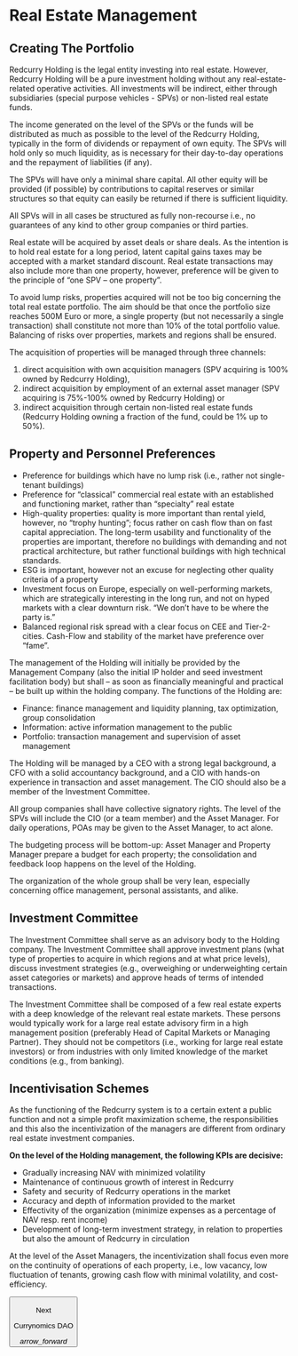 # Real Estate Management
## Creating The Portfolio
Redcurry Holding is the legal entity investing into real estate. However, Redcurry Holding will be a pure investment holding without any real-estate-related operative activities. All investments will be indirect, either through subsidiaries (special purpose vehicles - SPVs) or non-listed real estate funds.

The income generated on the level of the SPVs or the funds will be distributed as much as possible to the level of the Redcurry Holding, typically in the form of dividends or repayment of own equity. The SPVs will hold only so much liquidity, as is necessary for their day-to-day operations and the repayment of liabilities (if any).

The SPVs will have only a minimal share capital. All other equity will be provided (if possible) by contributions to capital reserves or similar structures so that equity can easily be returned if there is sufficient liquidity.

All SPVs will in all cases be structured as fully non-recourse i.e., no guarantees of any kind to other group companies or third parties.

Real estate will be acquired by asset deals or share deals. As the intention is to hold real estate for a long period, latent capital gains taxes may be accepted with a market standard discount. Real estate transactions may also include more than one property, however, preference will be given to the principle of “one SPV – one property”.

To avoid lump risks, properties acquired will not be too big concerning the total real estate portfolio. The aim should be that once the portfolio size reaches 500M Euro or more, a single property (but not necessarily a single transaction) shall constitute not more than 10% of the total portfolio value. Balancing of risks over properties, markets and regions shall be ensured.

The acquisition of properties will be managed through three channels: 
1. direct acquisition with own acquisition managers (SPV acquiring is 100% owned by Redcurry Holding), 
2. indirect acquisition by employment of an external asset manager (SPV acquiring is 75%-100% owned by Redcurry Holding) or 
3. indirect acquisition through certain non-listed real estate funds (Redcurry Holding owning a fraction of the fund, could be 1% up to 50%).

## Property and Personnel Preferences
* Preference for buildings which have no lump risk (i.e., rather not single-tenant buildings)
* Preference for “classical” commercial real estate with an established and functioning market, rather than “specialty” real estate
* High-quality properties: quality is more important than rental yield, however, no “trophy hunting”; focus rather on cash flow than on fast capital appreciation. The long-term usability and functionality of the properties are important, therefore no buildings with demanding and not practical architecture, but rather functional buildings with high technical standards.
* ESG is important, however not an excuse for neglecting other quality criteria of a property
* Investment focus on Europe, especially on well-performing markets, which are strategically interesting in the long run, and not on hyped markets with a clear downturn risk. “We don’t have to be where the party is.”
* Balanced regional risk spread with a clear focus on CEE and Tier-2-cities. Cash-Flow and stability of the market have preference over “fame”. 

The management of the Holding will initially be provided by the Management Company (also the initial IP holder and seed investment facilitation body) but shall – as soon as financially meaningful and practical – be built up within the holding company. The functions of the Holding are: 

* Finance: finance management and liquidity planning, tax optimization, group consolidation
* Information: active information management to the public
* Portfolio: transaction management and supervision of asset management

The Holding will be managed by a CEO with a strong legal background, a CFO with a solid accountancy background, and a CIO with hands-on experience in transaction and asset management. The CIO should also be a member of the Investment Committee. 

All group companies shall have collective signatory rights. The level of the SPVs will include the CIO (or a team member) and the Asset Manager. For daily operations, POAs may be given to the Asset Manager, to act alone.

The budgeting process will be bottom-up: Asset Manager and Property Manager prepare a budget for each property; the consolidation and feedback loop happens on the level of the Holding.

The organization of the whole group shall be very lean, especially concerning office management, personal assistants, and alike.

## Investment Committee
The Investment Committee shall serve as an advisory body to the Holding company. The Investment Committee shall approve investment plans (what type of properties to acquire in which regions and at what price levels), discuss investment strategies (e.g., overweighing or underweighting certain asset categories or markets) and approve heads of terms of intended transactions. 

The Investment Committee shall be composed of a few real estate experts with a deep knowledge of the relevant real estate markets. These persons would typically work for a large real estate advisory firm in a high management position (preferably Head of Capital Markets or Managing Partner). They should not be competitors (i.e., working for large real estate investors) or from industries with only limited knowledge of the market conditions (e.g., from banking). 

## Incentivisation Schemes
As the functioning of the Redcurry system is to a certain extent a public function and not a simple profit maximization scheme, the responsibilities and this also the incentivization of the managers are different from ordinary real estate investment companies. 

**On the level of the Holding management, the following KPIs are decisive:**  
* Gradually increasing NAV with minimized volatility
* Maintenance of continuous growth of interest in Redcurry
* Safety and security of Redcurry operations in the market
* Accuracy and depth of information provided to the market
* Effectivity of the organization (minimize expenses as a percentage of NAV resp. rent income)
* Development of long-term investment strategy, in relation to properties but also the amount of Redcurry in circulation

At the level of the Asset Managers, the incentivization shall focus even more on the continuity of operations of each property, i.e., low vacancy, low fluctuation of tenants, growing cash flow with minimal volatility, and cost-efficiency.


<a href="/#/asset/dao/overview">
    <button class="nextButton" >
        <div class="copy">
            <p class="title">Next</p>
            <p class="value">Currynomics DAO</p>
        </div>
        <div class="icon"><i class="material-icons">arrow_forward</i></div>
    </button>
</a>

<!-- [Next: Currynomics DAO](/asset/dao/overview.md) -->
